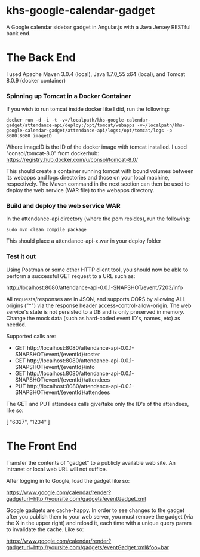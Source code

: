 khs-google-calendar-gadget
======================

A Google calendar sidebar gadget in Angular.js with a Java Jersey RESTful back end.

The Back End
======================
I used Apache Maven 3.0.4 (local), Java 1.7.0_55 x64 (local), and Tomcat 8.0.9 (docker container)

<h3>Spinning up Tomcat in a Docker Container</h3>
If you wish to run tomcat inside docker like I did, run the following:

```docker run -d -i -t -v=/localpath/khs-google-calendar-gadget/attendance-api/deploy:/opt/tomcat/webapps -v=/localpath/khs-google-calendar-gadget/attendance-api/logs:/opt/tomcat/logs -p 8080:8080 imageID```

Where imageID is the ID of the docker image with tomcat installed.  I used "consol/tomcat-8.0" from dockerhub: https://registry.hub.docker.com/u/consol/tomcat-8.0/

This should create a container running tomcat with bound volumes between its webapps and logs directories and those on your local machine, respectively.  The Maven command in the next section can then be used to deploy the web service (WAR file) to the webapps directory.

<h3>Build and deploy the web service WAR</h3>
In the attendance-api directory (where the pom resides), run the following:

```sudo mvn clean compile package```

This should place a attendance-api-x.war in your deploy folder

<h3>Test it out</h3>
Using Postman or some other HTTP client tool, you should now be able to perform a successful GET request to a URL such as:

http://localhost:8080/attendance-api-0.0.1-SNAPSHOT/event/7203/info

All requests/responses are in JSON, and supports CORS by allowing ALL origins ("*") via the response header access-control-allow-origin.  The web service's state is not persisted to a DB and is only preserved in memory.  Change the mock data (such as hard-coded event ID's, names, etc) as needed.

Supported calls are:
* GET http://localhost:8080/attendance-api-0.0.1-SNAPSHOT/event/{eventId}/roster
* GET http://localhost:8080/attendance-api-0.0.1-SNAPSHOT/event/{eventId}/info
* GET http://localhost:8080/attendance-api-0.0.1-SNAPSHOT/event/{eventId}/attendees
* PUT http://localhost:8080/attendance-api-0.0.1-SNAPSHOT/event/{eventId}/attendees

The GET and PUT attendees calls give/take only the ID's of the attendees, like so:

[
    "6327",
    "1234"
]

The Front End
======================
Transfer the contents of "gadget" to a publicly available web site.  An intranet or local web URL will not suffice.

After logging in to Google, load the gadget like so:

https://www.google.com/calendar/render?gadgeturl=http://yoursite.com/gadgets/eventGadget.xml

Google gadgets are cache-happy.  In order to see changes to the gadget after you publish them to your web server, you must remove the gadget (via the X in the upper right) and reload it, each time with a unique query param to invalidate the cache.  Like so:

https://www.google.com/calendar/render?gadgeturl=http://yoursite.com/gadgets/eventGadget.xml&foo=bar

